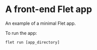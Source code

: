 # A front-end Flet app

An example of a minimal Flet app.

To run the app:

```
flet run [app_directory]
```